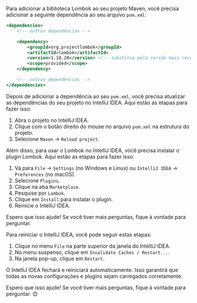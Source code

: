 Para adicionar a biblioteca Lombok ao seu projeto Maven, você precisa adicionar a seguinte dependência ao seu arquivo `pom.xml`:

```xml
<dependencies>
    <!-- outras dependências -->

    <dependency>
        <groupId>org.projectlombok</groupId>
        <artifactId>lombok</artifactId>
        <version>1.18.20</version> <!-- substitua pela versão mais recente -->
        <scope>provided</scope>
    </dependency>

    <!-- outras dependências -->
</dependencies>
```

Depois de adicionar a dependência ao seu `pom.xml`, você precisa atualizar as dependências do seu projeto no IntelliJ IDEA. Aqui estão as etapas para fazer isso:

1. Abra o projeto no IntelliJ IDEA.
2. Clique com o botão direito do mouse no arquivo `pom.xml` na estrutura do projeto.
3. Selecione `Maven` -> `Reload project`.

Além disso, para usar o Lombok no IntelliJ IDEA, você precisa instalar o plugin Lombok. Aqui estão as etapas para fazer isso:

1. Vá para `File` -> `Settings` (no Windows e Linux) ou `IntelliJ IDEA` -> `Preferences` (no macOS).
2. Selecione `Plugins`.
3. Clique na aba `Marketplace`.
4. Pesquise por `Lombok`.
5. Clique em `Install` para instalar o plugin.
6. Reinicie o IntelliJ IDEA.

Espero que isso ajude! Se você tiver mais perguntas, fique à vontade para perguntar. 




Para reiniciar o IntelliJ IDEA, você pode seguir estas etapas:

1. Clique no menu `File` na parte superior da janela do IntelliJ IDEA.
2. No menu suspenso, clique em `Invalidate Caches / Restart...`.
3. Na janela pop-up, clique em `Restart`.

O IntelliJ IDEA fechará e reiniciará automaticamente. Isso garantirá que todas as novas configurações e plugins sejam carregados corretamente.

Espero que isso ajude! Se você tiver mais perguntas, fique à vontade para perguntar. 😊